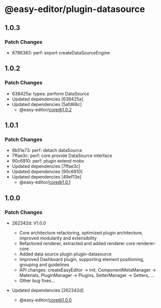 # @easy-editor/plugin-datasource

## 1.0.3

### Patch Changes

- 8786383: perf: export createDataSourceEngine

## 1.0.2

### Patch Changes

- 638425a: types: perform DataSource
- Updated dependencies [638425a]
- Updated dependencies [5afd68c]
  - @easy-editor/core@1.0.2

## 1.0.1

### Patch Changes

- 8b51e73: perf: detach dataSource
- 7ffae3c: perf: core provide DataSource interface
- 90c6910: perf: plugin extend mobx
- Updated dependencies [7ffae3c]
- Updated dependencies [90c6910]
- Updated dependencies [49ef13e]
  - @easy-editor/core@1.0.1

## 1.0.0

### Patch Changes

- 262342d: V1.0.0

  - Core architecture refactoring, optimized plugin architecture, improved modularity and extensibility
  - Refactored renderer, extracted and added renderer core renderer-core
  - Added data source plugin plugin-datasource
  - Improved Dashboard plugin, supporting element positioning, grouping and guidelines
  - API changes: createEasyEditor → init, ComponentMetaManager → Materials, PluginManager → Plugins, SetterManager → Setters, ...
  - Other bug fixes...

- Updated dependencies [262342d]
  - @easy-editor/core@1.0.0
